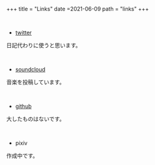 +++
title = "Links"
date =2021-06-09
path = "links"
+++

<br>

* [twitter](https://twitter.com/so9t0)

日記代わりに使うと思います。

<br>

* [soundcloud](https://soundcloud.com/dqpznfvc8hw7)

音楽を投稿しています。

<br>

* [github](https://github.com/9-to)

大したものはないです。

<br>

* pixiv

作成中です。

<br>

<!-- more -->